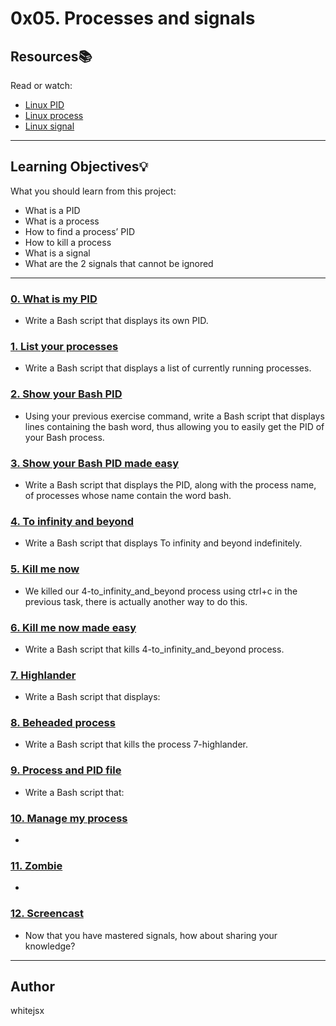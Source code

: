 # 0x05. Processes and signals

## Resources:books:
Read or watch:
* [Linux PID](https://intranet.hbtn.io/rltoken/FcpEdqz8hau7eEB0Pi8Ong)
* [Linux process](https://intranet.hbtn.io/rltoken/hX_t2YK0erLPbdTq0-uKwQ)
* [Linux signal](https://intranet.hbtn.io/rltoken/SojW4zvL8j1yaoa7_NM6rA)

---
## Learning Objectives:bulb:
What you should learn from this project:

* What is a PID
* What is a process
* How to find a process’ PID
* How to kill a process
* What is a signal
* What are the 2 signals that cannot be ignored

---

### [0. What is my PID](./0-what-is-my-pid)
* Write a Bash script that displays its own PID.


### [1. List your processes](./1-list_your_processes)
* Write a Bash script that displays a list of currently running processes.


### [2. Show your Bash PID](./2-show_your_bash_pid)
* Using your previous exercise command, write a Bash script that displays lines containing the bash word, thus allowing you to easily get the PID of your Bash process.


### [3. Show your Bash PID made easy](./3-show_your_bash_pid_made_easy)
* Write a Bash script that displays the PID, along with the process name, of processes whose name contain the word bash.


### [4. To infinity and beyond](./4-to_infinity_and_beyond)
* Write a Bash script that displays To infinity and beyond indefinitely. 


### [5. Kill me now](./5-kill_me_now)
* We killed our 4-to_infinity_and_beyond process using ctrl+c in the previous task, there is actually another way to do this.


### [6. Kill me now made easy](./6-kill_me_now_made_easy)
* Write a Bash script that kills 4-to_infinity_and_beyond process.


### [7. Highlander](./7-highlander)
* Write a Bash script that displays: 


### [8. Beheaded process](./8-beheaded_process)
* Write a Bash script that kills the process 7-highlander.


### [9. Process and PID file](./100-process_and_pid_file)
* Write a Bash script that: 


### [10. Manage my process](./101-manage_my_process)
* 


### [11. Zombie](./102-zombie.c)
* 


### [12. Screencast](./103-screencast_unix_signal)
* Now that you have mastered signals, how about sharing your knowledge?

---

## Author
whitejsx
